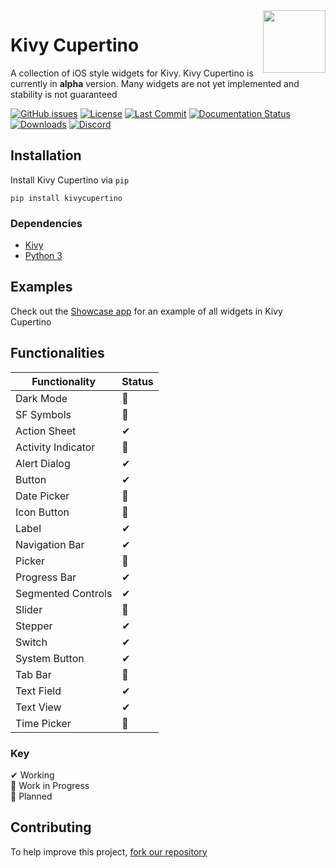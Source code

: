 <img src="https://github.com/cmdvmd/kivy-cupertino/blob/main/kivycupertino/images/logo.png?raw=true" align="right" width="100" height="100"/>

# Kivy Cupertino

A collection of iOS style widgets for Kivy. Kivy Cupertino is currently in **alpha** version.
Many widgets are not yet implemented and stability is not guaranteed

[![GitHub issues](https://img.shields.io/github/issues/cmdvmd/kivy-cupertino)](https://github.com/cmdvmd/kivy-cupertino/issues)
[![License](https://img.shields.io/github/license/cmdvmd/kivy-cupertino)](https://github.com/cmdvmd/kivy-cupertino/blob/main/LICENSE)
[![Last Commit](https://img.shields.io/github/last-commit/cmdvmd/kivy-cupertino)](https://github.com/cmdvmd/kivy-cupertino/commits/main)
[![Documentation Status](https://readthedocs.org/projects/kivy-cupertino/badge/?version=latest)](https://kivy-cupertino.rtfd.io)
[![Downloads](https://pepy.tech/badge/kivycupertino)](https://pepy.tech/project/kivycupertino)
[![Discord](https://img.shields.io/discord/821398952771059732?label=discord&logo=discord&logoColor=ffffff)](https://discord.gg/HXNuAb3X5Q)

## Installation

Install Kivy Cupertino via `pip`

```shell
pip install kivycupertino
```

### Dependencies

- [Kivy](https://kivy.org/doc/stable/gettingstarted/installation.html)
- [Python 3](https://www.python.org/downloads/)

## Examples

Check out the [Showcase app](https://github.com/cmdvmd/kivy-cupertino/blob/main/examples/showcase.py) for an example of all widgets in Kivy Cupertino

## Functionalities

| Functionality | Status |
|---------------|--------|
| Dark Mode | 📝 |
| SF Symbols | 🚧 |
| Action Sheet | ✔ |
| Activity Indicator | 📝 |
| Alert Dialog | ✔ |
| Button | ✔ |
| Date Picker | 📝 |
| Icon Button | 🚧 |
| Label | ✔ |
| Navigation Bar | ✔ |
| Picker | 📝 |
| Progress Bar | ✔ |
| Segmented Controls | ✔ |
| Slider | 📝 |
| Stepper | ✔ |
| Switch | ✔ |
| System Button | ✔ |
| Tab Bar | 📝 |
| Text Field | ✔ |
| Text View | ✔ |
| Time Picker | 📝 |

### Key

✔ Working
\
🚧 Work in Progress
\
📝 Planned

## Contributing

To help improve this project, [fork our repository](https://github.com/cmdvmd/kivy-cupertino/fork)
